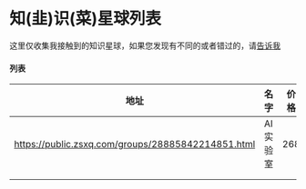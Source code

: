 # 知(韭)识(菜)星球列表



这里仅收集我接触到的知识星球，如果您发现有不同的或者错过的，请[告诉我](https://memos.qiangtu.com/m/1092)

#### 列表

| 地址                                               | 名字     | 价格 |
| -------------------------------------------------- | -------- | ---- |
| https://public.zsxq.com/groups/28885842214851.html | AI实验室 | 268  |
|                                                    |          |      |
|                                                    |          |      |

#### 